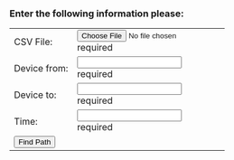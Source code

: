  
   <script src="https://ajax.googleapis.com/ajax/libs/angularjs/1.6.4/angular.min.js"></script> 
   
<script type="text/javascript" src="findPath.js"></script>

<script>
  
  function validateForm() {
  
  var csv = document.forms["myForm"]["csv"].value;
  
  var x = document.forms["myForm"]["from"].value;
  var y = document.forms["myForm"]["to"].value;
  var t = parseInt(document.forms["myForm"]["time"].value);
  
  
  if (csv)
  {
  var graph = readCSV(function() {
      graph.print();
      var path = findPath(graph,x,y,0,t);     
      alert(path);
    }); 
    }
  
   } 
</script>

 <body ng-app=""> 
 
 
 <h3>Enter the following information please:</h3>
 
 <form name="myForm">
  <table >
  <tr>
   
   <td >CSV File:</td>
   <td ><input type="file" name="csv" id="csv" onchange="" ng-model="csv" required/>
   <div id="csvError" ng-show="myForm.csv.$untouched">required</div>
   </td>
   
  </tr>
  <tr>
   <td >Device from: </td>
   <td ><input type="text" name="from" ng-model="from" required>
    <div id="fromError" ng-show="myForm.from.$invalid">required</div></td>
  </tr>
   <tr><td >Device to: </td><td ><input type="text" name="to" ng-model="to" required>
 <div id="toError" ng-show="myForm.to.$invalid">required</div></td></tr>
   <tr><td >Time: </td><td ><input type="text" name="time" ng-model="time" required>
 <div id="timeError" ng-show="myForm.time.$invalid">required</div></td></tr>
  
  <tr><td  colspan="2"><input type="button" onclick="validateForm()" value="Find Path" /></td></tr>
  
  </table>
  
 </form>
 </body>
